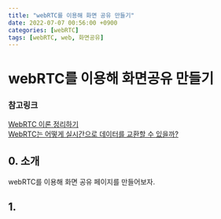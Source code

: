 ```yaml
---
title: "webRTC를 이용해 화면 공유 만들기"
date: 2022-07-07 00:56:00 +0900
categories: [webRTC]
tags: [webRTC, web, 화면공유]
---
```


# webRTC를 이용해 화면공유 만들기

### 참고링크

[WebRTC 이론 정리하기](https://millo-l.github.io/WebRTC-%EC%9D%B4%EB%A1%A0-%EC%A0%95%EB%A6%AC%ED%95%98%EA%B8%B0/)
<br>
[WebRTC는 어떻게 실시간으로 데이터를 교환할 수 있을까?](https://wormwlrm.github.io/2021/01/24/Introducing-WebRTC.html)

## 0. 소개

webRTC를 이용해 화면 공유 페이지를 만들어보자.

## 1. 
